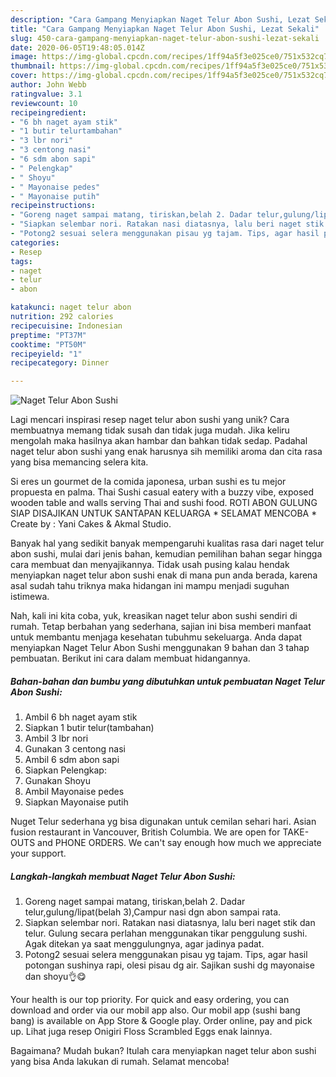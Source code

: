 ```yaml
---
description: "Cara Gampang Menyiapkan Naget Telur Abon Sushi, Lezat Sekali"
title: "Cara Gampang Menyiapkan Naget Telur Abon Sushi, Lezat Sekali"
slug: 450-cara-gampang-menyiapkan-naget-telur-abon-sushi-lezat-sekali
date: 2020-06-05T19:48:05.014Z
image: https://img-global.cpcdn.com/recipes/1ff94a5f3e025ce0/751x532cq70/naget-telur-abon-sushi-foto-resep-utama.jpg
thumbnail: https://img-global.cpcdn.com/recipes/1ff94a5f3e025ce0/751x532cq70/naget-telur-abon-sushi-foto-resep-utama.jpg
cover: https://img-global.cpcdn.com/recipes/1ff94a5f3e025ce0/751x532cq70/naget-telur-abon-sushi-foto-resep-utama.jpg
author: John Webb
ratingvalue: 3.1
reviewcount: 10
recipeingredient:
- "6 bh naget ayam stik"
- "1 butir telurtambahan"
- "3 lbr nori"
- "3 centong nasi"
- "6 sdm abon sapi"
- " Pelengkap"
- " Shoyu"
- " Mayonaise pedes"
- " Mayonaise putih"
recipeinstructions:
- "Goreng naget sampai matang, tiriskan,belah 2. Dadar telur,gulung/lipat(belah 3),Campur nasi dgn abon sampai rata."
- "Siapkan selembar nori. Ratakan nasi diatasnya, lalu beri naget stik dan telur. Gulung secara perlahan menggunakan tikar penggulung sushi. Agak ditekan ya saat menggulungnya, agar jadinya padat."
- "Potong2 sesuai selera menggunakan pisau yg tajam. Tips, agar hasil potongan sushinya rapi, olesi pisau dg air. Sajikan sushi dg mayonaise dan shoyu👌😋"
categories:
- Resep
tags:
- naget
- telur
- abon

katakunci: naget telur abon 
nutrition: 292 calories
recipecuisine: Indonesian
preptime: "PT37M"
cooktime: "PT50M"
recipeyield: "1"
recipecategory: Dinner

---
```



![Naget Telur Abon Sushi](https://img-global.cpcdn.com/recipes/1ff94a5f3e025ce0/751x532cq70/naget-telur-abon-sushi-foto-resep-utama.jpg)

Lagi mencari inspirasi resep naget telur abon sushi yang unik? Cara membuatnya memang tidak susah dan tidak juga mudah. Jika keliru mengolah maka hasilnya akan hambar dan bahkan tidak sedap. Padahal naget telur abon sushi yang enak harusnya sih memiliki aroma dan cita rasa yang bisa memancing selera kita.

Si eres un gourmet de la comida japonesa, urban sushi es tu mejor propuesta en palma. Thai Sushi casual eatery with a buzzy vibe, exposed wooden table and walls serving Thai and sushi food. ROTI ABON GULUNG SIAP DISAJIKAN UNTUK SANTAPAN KELUARGA * SELAMAT MENCOBA * Create by : Yani Cakes &amp; Akmal Studio.

Banyak hal yang sedikit banyak mempengaruhi kualitas rasa dari naget telur abon sushi, mulai dari jenis bahan, kemudian pemilihan bahan segar hingga cara membuat dan menyajikannya. Tidak usah pusing kalau hendak menyiapkan naget telur abon sushi enak di mana pun anda berada, karena asal sudah tahu triknya maka hidangan ini mampu menjadi suguhan istimewa.


Nah, kali ini kita coba, yuk, kreasikan naget telur abon sushi sendiri di rumah. Tetap berbahan yang sederhana, sajian ini bisa memberi manfaat untuk membantu menjaga kesehatan tubuhmu sekeluarga. Anda dapat menyiapkan Naget Telur Abon Sushi menggunakan 9 bahan dan 3 tahap pembuatan. Berikut ini cara dalam membuat hidangannya.

<!--inarticleads1-->

##### Bahan-bahan dan bumbu yang dibutuhkan untuk pembuatan Naget Telur Abon Sushi:

1. Ambil 6 bh naget ayam stik
1. Siapkan 1 butir telur(tambahan)
1. Ambil 3 lbr nori
1. Gunakan 3 centong nasi
1. Ambil 6 sdm abon sapi
1. Siapkan  Pelengkap:
1. Gunakan  Shoyu
1. Ambil  Mayonaise pedes
1. Siapkan  Mayonaise putih


Nuget Telur sederhana yg bisa digunakan untuk cemilan sehari hari. Asian fusion restaurant in Vancouver, British Columbia. We are open for TAKE-OUTS and PHONE ORDERS. We can&#39;t say enough how much we appreciate your support. 

<!--inarticleads2-->

##### Langkah-langkah membuat Naget Telur Abon Sushi:

1. Goreng naget sampai matang, tiriskan,belah 2. Dadar telur,gulung/lipat(belah 3),Campur nasi dgn abon sampai rata.
1. Siapkan selembar nori. Ratakan nasi diatasnya, lalu beri naget stik dan telur. Gulung secara perlahan menggunakan tikar penggulung sushi. Agak ditekan ya saat menggulungnya, agar jadinya padat.
1. Potong2 sesuai selera menggunakan pisau yg tajam. Tips, agar hasil potongan sushinya rapi, olesi pisau dg air. Sajikan sushi dg mayonaise dan shoyu👌😋


Your health is our top priority. For quick and easy ordering, you can download and order via our mobil app also. Our mobil app (sushi bang bang) is available on App Store &amp; Google play. Order online, pay and pick up. Lihat juga resep Onigiri Floss Scrambled Eggs enak lainnya. 

Bagaimana? Mudah bukan? Itulah cara menyiapkan naget telur abon sushi yang bisa Anda lakukan di rumah. Selamat mencoba!

